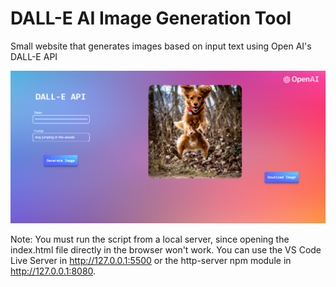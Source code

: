 # DALL-E AI Image Generation Tool
Small website that generates images based on input text using Open AI's DALL-E API

<img src="example.png" width="600"/>

Note: You must run the script from a local server, since opening the index.html file directly in the browser won't work.
You can use the VS Code Live Server in http://127.0.0.1:5500 or the http-server npm module in http://127.0.0.1:8080.
